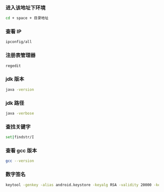 ### 进入该地址下环境

```bash
cd + space + 目录地址
```

### 查看 IP

```bash
ipconfig/all
```

### 注册表管理器

```bash
regedit
```

### jdk 版本

```bash
java -version
```

### jdk 路径

```bash
java -verbose
```

### 查找关键字

```bash
set|findstr/I
```

### 查看 gcc 版本

```bash
gcc --version
```

### 数字签名

```bash
keytool -genkey -alias android.keystore -keyalg RSA -validity 20000 -keystore android.keystore
```

